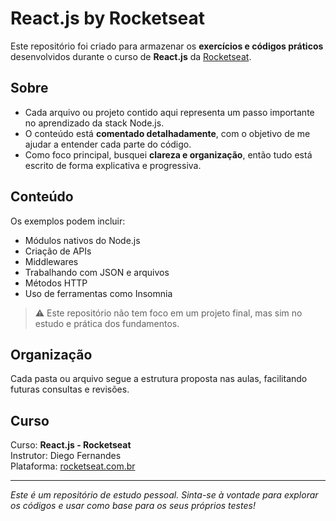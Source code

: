 # React.js by Rocketseat

Este repositório foi criado para armazenar os **exercícios e códigos práticos** desenvolvidos durante o curso de **React.js** da [Rocketseat](https://rocketseat.com.br/).

## Sobre

- Cada arquivo ou projeto contido aqui representa um passo importante no aprendizado da stack Node.js.
- O conteúdo está **comentado detalhadamente**, com o objetivo de me ajudar a entender cada parte do código.
- Como foco principal, busquei **clareza e organização**, então tudo está escrito de forma explicativa e progressiva.

## Conteúdo

Os exemplos podem incluir:

- Módulos nativos do Node.js
- Criação de APIs
- Middlewares
- Trabalhando com JSON e arquivos
- Métodos HTTP
- Uso de ferramentas como Insomnia

> ⚠️ Este repositório não tem foco em um projeto final, mas sim no estudo e prática dos fundamentos.

## Organização

Cada pasta ou arquivo segue a estrutura proposta nas aulas, facilitando futuras consultas e revisões.

## Curso

Curso: **React.js - Rocketseat**  
Instrutor: Diego Fernandes  
Plataforma: [rocketseat.com.br](https://rocketseat.com.br)

---

*Este é um repositório de estudo pessoal. Sinta-se à vontade para explorar os códigos e usar como base para os seus próprios testes!*
